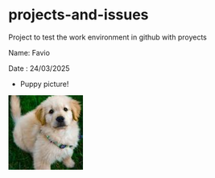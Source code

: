 # projects-and-issues
Project to test the work environment in github with proyects

Name: Favio

Date : 24/03/2025


- Puppy picture!

![Alt Text](descarga.jpg)

